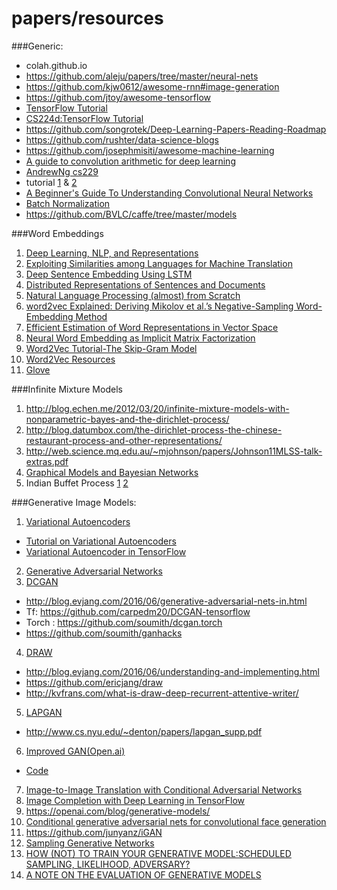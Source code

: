 # papers/resources

###Generic:
- colah.github.io
- https://github.com/aleju/papers/tree/master/neural-nets
- https://github.com/kjw0612/awesome-rnn#image-generation
- https://github.com/jtoy/awesome-tensorflow
- [TensorFlow Tutorial](https://github.com/alrojo/tensorflow-tutorial)
- [CS224d:TensorFlow Tutorial](http://cs224d.stanford.edu/lectures/CS224d-Lecture7.pdf)
- https://github.com/songrotek/Deep-Learning-Papers-Reading-Roadmap
- https://github.com/rushter/data-science-blogs
- https://github.com/josephmisiti/awesome-machine-learning
- [A guide to convolution arithmetic for deep learning](https://arxiv.org/pdf/1603.07285v1.pdf)
- [AndrewNg cs229](http://cs229.stanford.edu/materials.html)
- tutorial [1](http://ai.stanford.edu/~quocle/tutorial1.pdf) & [2](http://ai.stanford.edu/~quocle/tutorial2.pdf)
- [A Beginner's Guide To Understanding Convolutional Neural Networks](https://adeshpande3.github.io/adeshpande3.github.io/A-Beginner's-Guide-To-Understanding-Convolutional-Neural-Networks/)
- [Batch Normalization](https://gab41.lab41.org/batch-normalization-what-the-hey-d480039a9e3b#.mjo2k7r6k)
- https://github.com/BVLC/caffe/tree/master/models

###Word Embeddings
1. [Deep Learning, NLP, and Representations](http://colah.github.io/posts/2014-07-NLP-RNNs-Representations/)
2. [Exploiting Similarities among Languages for Machine Translation](https://arxiv.org/pdf/1309.4168.pdf)
3. [Deep Sentence Embedding Using LSTM](https://arxiv.org/pdf/1502.06922v3.pdf)
4. [Distributed Representations of Sentences and Documents](http://cs.stanford.edu/~quocle/paragraph_vector.pdf)
5. [Natural Language Processing (almost) from Scratch](https://arxiv.org/pdf/1103.0398v1.pdf)
6. [word2vec Explained: Deriving Mikolov et al.’s Negative-Sampling Word-Embedding Method](https://arxiv.org/pdf/1402.3722v1.pdf)
7. [Efficient Estimation of Word Representations in Vector Space](https://arxiv.org/pdf/1301.3781.pdf)
8. [Neural Word Embedding as Implicit Matrix Factorization](https://levyomer.files.wordpress.com/2014/09/neural-word-embeddings-as-implicit-matrix-factorization.pdf)
9. [Word2Vec Tutorial-The Skip-Gram Model](http://mccormickml.com/2016/04/19/word2vec-tutorial-the-skip-gram-model/)
10. [Word2Vec Resources](http://mccormickml.com/2016/04/27/word2vec-resources/#efficient-estimation-of-word-representations-in-vector-space)
11. [Glove](http://www-nlp.stanford.edu/pubs/glove.pdf)

###Infinite Mixture Models
1. http://blog.echen.me/2012/03/20/infinite-mixture-models-with-nonparametric-bayes-and-the-dirichlet-process/
2. http://blog.datumbox.com/the-dirichlet-process-the-chinese-restaurant-process-and-other-representations/
3. http://web.science.mq.edu.au/~mjohnson/papers/Johnson11MLSS-talk-extras.pdf
4. [Graphical Models and Bayesian Networks](http://www.cs.ubc.ca/~murphyk/Bayes/bnintro.html)
4. Indian Buffet Process [1](http://cocosci.berkeley.edu/tom/papers/indianbuffet.pdf) [2](http://www.mit.edu/~ilkery/papers/IndianBuffetProcess.pdf)

###Generative Image Models:
1. [Variational Autoencoders](https://arxiv.org/pdf/1312.6114v10.pdf)
  - [Tutorial on Variational Autoencoders](https://arxiv.org/pdf/1606.05908v2.pdf)
  - [Variational Autoencoder in TensorFlow](https://jmetzen.github.io/2015-11-27/vae.html)
2. [Generative Adversarial Networks](https://arxiv.org/pdf/1406.2661v1.pdf)
3. [DCGAN](https://arxiv.org/pdf/1511.06434v2.pdf)
  - http://blog.evjang.com/2016/06/generative-adversarial-nets-in.html
  - Tf: https://github.com/carpedm20/DCGAN-tensorflow
  - Torch : https://github.com/soumith/dcgan.torch  
  - https://github.com/soumith/ganhacks
4. [DRAW](https://arxiv.org/pdf/1502.04623v2.pdf)
  - http://blog.evjang.com/2016/06/understanding-and-implementing.html 
  - https://github.com/ericjang/draw
  - http://kvfrans.com/what-is-draw-deep-recurrent-attentive-writer/
5. [LAPGAN](https://arxiv.org/pdf/1506.05751.pdf)
  - http://www.cs.nyu.edu/~denton/papers/lapgan_supp.pdf
6. [Improved GAN(Open.ai)](https://arxiv.org/pdf/1606.03498v1.pdf)
  - [Code](https://github.com/openai/improved-gan)
7. [Image-to-Image Translation with Conditional Adversarial Networks](https://arxiv.org/pdf/1611.07004v1.pdf)
8. [Image Completion with Deep Learning in TensorFlow](https://bamos.github.io/2016/08/09/deep-completion/)
9. https://openai.com/blog/generative-models/
10. [Conditional generative adversarial nets for convolutional face generation](http://www.foldl.me/uploads/2015/conditional-gans-face-generation/paper.pdf)
11. https://github.com/junyanz/iGAN
12. [Sampling Generative Networks](https://arxiv.org/pdf/1609.04468v3.pdf)
13. [HOW (NOT) TO TRAIN YOUR GENERATIVE MODEL:SCHEDULED SAMPLING, LIKELIHOOD, ADVERSARY?](https://arxiv.org/pdf/1511.05101v1.pdf)
14. [A NOTE ON THE EVALUATION OF GENERATIVE MODELS](https://arxiv.org/pdf/1511.01844v3.pdf)
